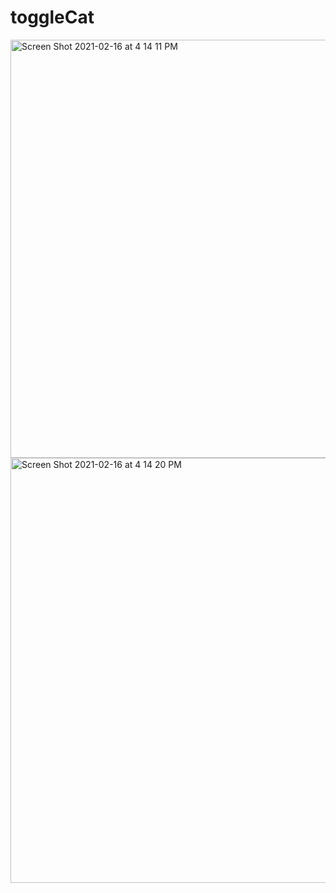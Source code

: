 # toggleCat


<img width="669" alt="Screen Shot 2021-02-16 at 4 14 11 PM" src="https://user-images.githubusercontent.com/63209579/108122284-0b1d8a00-7072-11eb-80f0-38dce54bf057.png">
<img width="680" alt="Screen Shot 2021-02-16 at 4 14 20 PM" src="https://user-images.githubusercontent.com/63209579/108122286-0b1d8a00-7072-11eb-8542-b08e8272bfeb.png">
